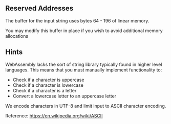 ## Reserved Addresses

The buffer for the input string uses bytes 64 - 196 of linear memory.

You may modify this buffer in place if you wish to avoid additional memory allocations

## Hints

WebAssembly lacks the sort of string library typically found in higher level languages. This means that you must manually implement functionality to:

- Check if a character is uppercase
- Check if a character is lowercase
- Check if a character is a letter
- Convert a lowercase letter to an uppercase letter

We encode characters in UTF-8 and limit input to ASCII character encoding.

Reference: https://en.wikipedia.org/wiki/ASCII
